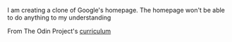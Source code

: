 I am creating a clone of Google's homepage. The homepage won't be able to do anything to my understanding

From The Odin Project's [curriculum](http://www.theodinproject.com/courses/web-development-101/lessons/html-css)

